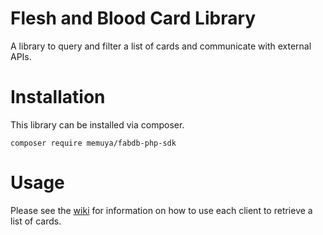 # Flesh and Blood Card Library
A library to query and filter a list of cards and communicate with external APIs.

# Installation
This library can be installed via composer.

```
composer require memuya/fabdb-php-sdk
```

# Usage
Please see the [wiki](https://github.com/Memuya/fabdb-php-sdk/wiki) for information on how to use each client to retrieve a list of cards.